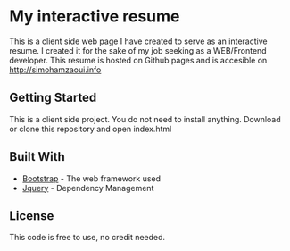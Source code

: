 # My interactive resume
This is a client side web page I have created to serve as an interactive resume. I created it for the sake of my job seeking as a WEB/Frontend developer.
This resume is hosted on Github pages and is accesible on http://simohamzaoui.info

## Getting Started

This is a client side project. You do not need to install anything. Download or clone this repository and open index.html


## Built With

* [Bootstrap](http://getbootstrap.com/) - The web framework used
* [Jquery](https://jquery.com/) - Dependency Management


## License

This code is free to use, no credit needed.

